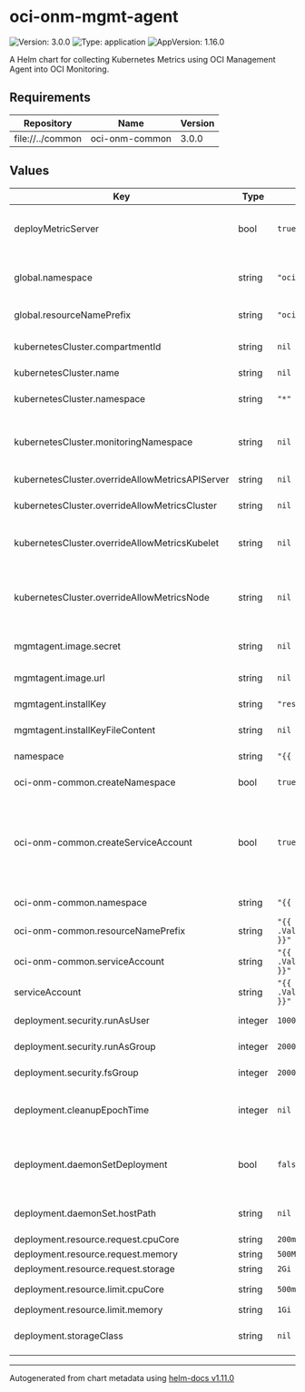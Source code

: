 # oci-onm-mgmt-agent

![Version: 3.0.0](https://img.shields.io/badge/Version-3.0.0-informational?style=flat-square) ![Type: application](https://img.shields.io/badge/Type-application-informational?style=flat-square) ![AppVersion: 1.16.0](https://img.shields.io/badge/AppVersion-1.16.0-informational?style=flat-square)

A Helm chart for collecting Kubernetes Metrics using OCI Management Agent into OCI Monitoring.

## Requirements

| Repository | Name | Version |
|------------|------|---------|
| file://../common | oci-onm-common | 3.0.0 |

## Values

| Key | Type | Default | Description |
|-----|------|---------|-------------|
| deployMetricServer | bool | `true` | By default, metric server will be deployed and used by Management Agent to collect metrics. You can set this to false if you already have metric server installed on your cluster |
| global.namespace | string | `"oci-onm"` | Kubernetes Namespace in which the resources to be created. Set oci-kubernetes-monitoring-common:createNamespace set to true, if the namespace doesn't exist. |
| global.resourceNamePrefix | string | `"oci-onm"` | Prefix to be attached to resources created through this chart. Not all resources may have this prefix. |
| kubernetesCluster.compartmentId | string | `nil` | OCI Compartment Id to push Kubernetes Monitoring metrics. If not specified default is same as Agent compartment |
| kubernetesCluster.name | string | `nil` | Kubernetes cluster name |
| kubernetesCluster.namespace | string | `"*"` | Kubernetes cluster namespace(s) to monitor. This can be a comma-separated list of namespaces or '*' to monitor all the namespaces |
| kubernetesCluster.monitoringNamespace | string | `nil` | OCI namespace to push Kubernetes Monitoring metrics. The namespace should match the pattern '^[a-z][a-z0-9_]*[a-z0-9]$'. By default metrics will be pushed to 'mgmtagent_kubernetes_metrics' |
| kubernetesCluster.overrideAllowMetricsAPIServer | string | `nil` | Provide the specific list of comma separated metric names for agent computed metrics to be collected. |
| kubernetesCluster.overrideAllowMetricsCluster | string | `nil` | Provide the specific list of comma separated metric names for agent computed metrics to be collected |
| kubernetesCluster.overrideAllowMetricsKubelet | string | `nil` | Provide the specific list of comma separated metric names for Kubelet (/api/v1/nodes/<node_name>/proxy/metrics) metrics to be collected |
| kubernetesCluster.overrideAllowMetricsNode | string | `nil` | Provide the specific list of comma separated metric names for Node (/api/v1/nodes/<node_name>/proxy/metrics/resource, /api/v1/nodes/<node_name>/proxy/metrics/cadvisor) metrics to be collected |
| mgmtagent.image.secret | string | `nil` | Image secrets to use for pulling container image (base64 encoded content of ~/.docker/config.json file) |
| mgmtagent.image.url | string | `nil` | Replace this value with actual docker image URL for Management Agent |
| mgmtagent.installKey | string | `"resources/input.rsp"` | Copy the downloaded Management Agent Install Key file under root helm directory as resources/input.rsp |
| mgmtagent.installKeyFileContent | string | `nil` | Provide the base64 encoded content of the Management Agent Install Key file (e.g. `cat input.rsp | base64 -w 0`) |
| namespace | string | `"{{ .Values.global.namespace }}"` | Kubernetes namespace to create and install this helm chart in |
| oci-onm-common.createNamespace | bool | `true` | If createNamespace is set to true, it tries to create the namespace defined in 'namespace' variable. |
| oci-onm-common.createServiceAccount | bool | `true` | By default, a cluster role, cluster role binding and serviceaccount will be created for the monitoring pods to be able to (readonly) access various objects within the cluster, to support collection of various telemetry data. You may set this to false and provide your own serviceaccount (in the parent chart(s)) which has the necessary cluster role(s) binded to it. Refer, README for the cluster role definition and other details. |
| oci-onm-common.namespace | string | `"{{ .Values.global.namespace }}"` | Kubernetes Namespace in which the serviceaccount to be created. |
| oci-onm-common.resourceNamePrefix | string | `"{{ .Values.global.resourceNamePrefix }}"` | Prefix to be attached to resources created through this chart. Not all resources may have this prefix. |
| oci-onm-common.serviceAccount | string | `"{{ .Values.global.resourceNamePrefix }}"` | Name of the Kubernetes ServiceAccount |
| serviceAccount | string | `"{{ .Values.global.resourceNamePrefix }}"` | Name of the Kubernetes ServiceAccount |
| deployment.security.runAsUser | integer | `1000` | Processes in the Container will use the specified user ID |
| deployment.security.runAsGroup | integer | `2000` | Processes in the Container will use the specified group ID |
| deployment.security.fsGroup | integer | `2000` | Files created in the Container will use the specified group ID |
| deployment.cleanupEpochTime | integer | `nil` | Please provide the current epoch time in seconds (Eg: Executing the following command in a bash shell will provide the epoch time: "date +%s") to clean up the agent installation directory from previous deployment |
| deployment.daemonSetDeployment | bool | `false` | Setting the daemonset deployment to true, will deploy the Management Agents as a daemonset in addition to deploying the Management Agent as a statefulset. This is done to to distribute the node metrics collection to agents running on the node |
| deployment.daemonSet.hostPath | string | `nil` |  The host path to store data, if Agent is deployed as DaemonSet. Management Agent Pod should have read-write access to it |
| deployment.resource.request.cpuCore | string | `200m` | Minimum CPU cores(millicore) for each agent instance |
| deployment.resource.request.memory | string | `500Mi` | Minimum memory(mebibytes) for each agent instance |
| deployment.resource.request.storage | string | `2Gi` | Minimum storage(gibibyte) for StatefulSet's PVC |
| deployment.resource.limit.cpuCore | string | `500m` | Maximum CPU cores(millicore) for each agent instance |
| deployment.resource.limit.memory | string | `1Gi` | Maximum memory(gibibyte) for each agent instance |
| deployment.storageClass | string | `nil` | The storage class for StatefulSet's PVC. If not provided then the Cluster's default storage class will be used |

----------------------------------------------
Autogenerated from chart metadata using [helm-docs v1.11.0](https://github.com/norwoodj/helm-docs/releases/v1.11.0)
